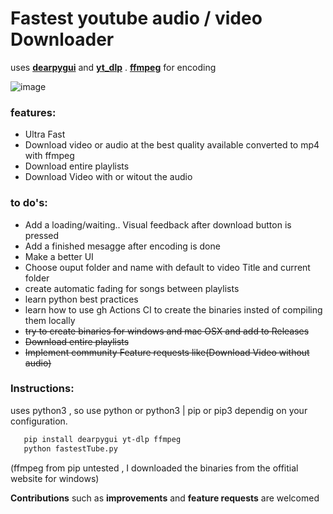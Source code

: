 # Fastest youtube audio / video Downloader
uses **[dearpygui](https://pypi.org/project/dearpygui/#dear-pygui)** and **[yt_dlp](https://pypi.org/project/yt-dlp/)** . **[ffmpeg](https://ffmpeg.org/)** for encoding

![image](https://user-images.githubusercontent.com/17380530/147417071-0b75581f-d40f-4a3d-bfc7-0738694248ad.png)


### features:
* Ultra Fast 
* Download video or audio at the best quality available converted to mp4 with ffmpeg
* Download entire playlists
* Download Video with or witout the audio
### to do's:
   * Add a loading/waiting.. Visual feedback after download button is pressed
   * Add a finished mesagge after encoding is done
   * Make a better UI
   * Choose ouput folder and name with default to video Title and current folder
   * create automatic fading for songs between playlists
   * learn python best practices
   * learn how to use gh Actions CI to create the binaries insted of compiling them locally
   * ~~try to create binaries for windows and mac OSX and add to Releases~~
   * ~~Download entire playlists~~
   * ~~Implement community Feature requests like(Download Video without audio)~~ 


### Instructions:
uses python3 , so use python or python3 | pip or pip3 dependig on your configuration.
   ```bash
      pip install dearpygui yt-dlp ffmpeg
      python fastestTube.py
   ```
   (ffmpeg from pip untested , I downloaded the binaries from the offitial website for windows)

**Contributions**  such as **improvements** and **feature requests** are welcomed
